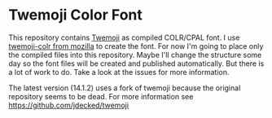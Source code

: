 # Twemoji Color Font

This repository contains [Twemoji](https://github.com/twitter/twemoji) as compiled COLR/CPAL font. I use [twemoji-colr from mozilla](https://github.com/mozilla/twemoji-colr) to create the font. For now I'm going to place only the compiled files into this repository. Maybe I'll change the structure some day so the font files will be created and published automatically. But there is a lot of work to do. Take a look at the issues for more information.

The latest version (14.1.2) uses a fork of twemoji because the original repository seems to be dead.
For more information see https://github.com/jdecked/twemoji